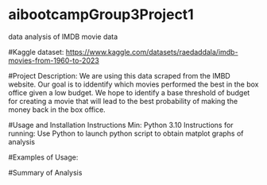# aibootcampGroup3Project1
data analysis of IMDB movie data

#Kaggle dataset: 
https://www.kaggle.com/datasets/raedaddala/imdb-movies-from-1960-to-2023

#Project Description:
We are using this data scraped from the IMBD website. Our goal is to iddentify which movies performed the best in the box office given a low budget. We hope to identify a base threshold of budget for creating a movie that will lead to the best probability of making the money back in the box office.

#Usage and Installation Instructions
Min: Python 3.10
Instructions for running: Use Python to launch python script to obtain matplot graphs of analysis

#Examples of Usage:

#Summary of Analysis